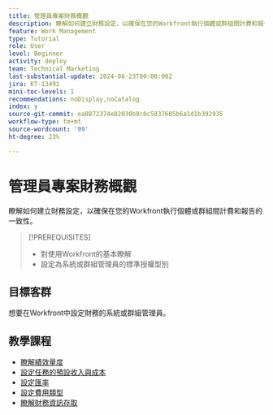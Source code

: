 ```yaml
---
title: 管理員專案財務概觀
description: 瞭解如何建立財務設定，以確保在您的Workfront執行個體或群組間計費和報告的一致性。
feature: Work Management
type: Tutorial
role: User
level: Beginner
activity: deploy
team: Technical Marketing
last-substantial-update: 2024-08-23T00:00:00Z
jira: KT-13491
mini-toc-levels: 1
recommendations: noDisplay,noCatalog
index: y
source-git-commit: ea8872374e82030b8c0c5837685b6a1d1b392935
workflow-type: tm+mt
source-wordcount: '99'
ht-degree: 23%

---
```



# 管理員專案財務概觀

瞭解如何建立財務設定，以確保在您的Workfront執行個體或群組間計費和報告的一致性。


>[!PREREQUISITES]
>
>* 對使用Workfront的基本瞭解
>* 設定為系統或群組管理員的標準授權型別

## 目標客群

想要在Workfront中設定財務的系統或群組管理員。


## 教學課程

* [瞭解績效量度](/help/manage-work/project-finances/understand-performance-metrics.md)
* [設定任務的預設收入與成本](/help/manage-work/project-finances/set-up-task-revenue-and-cost-defaults.md)
* [設定匯率](/help/manage-work/project-finances/set-up-exchange-rates.md)
* [設定費用類型](/help/manage-work/project-finances/set-up-expense-types.md)
* [瞭解財務資訊存取](/help/manage-work/project-finances/understand-financial-access.md)
